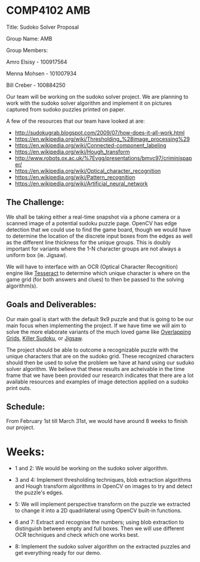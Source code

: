 # COMP4102 AMB
Title: Sudoko Solver Proposal

Group Name: AMB

Group Members: 

Amro Elsisy - 100917564

Menna Mohsen - 101007934

Bill Creber - 100884250


Our team will be working on the sudoko solver project. We are planning to work with the sudoko solver algorithm and implement it on pictures captured from sudoko puzzles printed on paper. 

A few of the resources that our team have looked at are: 
* http://sudokugrab.blogspot.com/2009/07/how-does-it-all-work.html
* https://en.wikipedia.org/wiki/Thresholding_%28image_processing%29
* https://en.wikipedia.org/wiki/Connected-component_labeling
* https://en.wikipedia.org/wiki/Hough_transform
* http://www.robots.ox.ac.uk/%7Evgg/presentations/bmvc97/criminispaper/
* https://en.wikipedia.org/wiki/Optical_character_recognition
* https://en.wikipedia.org/wiki/Pattern_recognition
* https://en.wikipedia.org/wiki/Artificial_neural_network

## The Challenge:
We shall be taking either a real-time snapshot via a phone camera or a scanned image of a potential sudoku puzzle page.
OpenCV has edge detection that we could use to find the game board, though we would have to determine the location of the discrete input boxes from the edges as well as the different line thickness for the unique groups. This is doubly important for variants where the 1-N character groups are not always a uniform box (ie. Jigsaw).

 We will have to interface with an OCR (Optical Character Recognition) engine like [Tesseract](https://opensource.google/projects/tesseract) to determine which unique character is where on the game grid (for both answers and clues) to then be passed to the solving algorithm(s).


## Goals and Deliverables: 
Our main goal is start with the default 9x9 puzzle and that is going to be our main focus when implementing the project. If we have time we will aim to solve the more elaborate variants of the much loved game like [Overlapping Grids](https://en.wikipedia.org/wiki/Glossary_of_Sudoku#Sudoku_variants), [Killer Sudoku](https://en.wikipedia.org/wiki/Killer_sudoku), or [Jigsaw](https://en.wikipedia.org/wiki/Nonomino).

The project should be able to outcome a recognizable puzzle with the unique characters that are on the sudoko grid. These recognized characters should then be used to solve the problem we have at hand using our suduko solver algorithm. We believe that these results are acheivable in the time frame that we have been provided our research indicates that there are a lot available resources and examples of image detection applied on a sudoko print outs. 


## Schedule:
From February 1st till March 31st, we would have around 8 weeks to finish our project.
 # Weeks:
 * 1 and 2: We would be working on the sudoko solver algorithm.
 
 * 3 and 4: Implement thresholding techniques, blob extraction algorithms and Hough transform algorithms in OpenCV on images to try and detect the puzzle's edges.
 
 * 5: We will implement perspective transform on the puzzle we extracted to change it into a 2D quadrilateral using OpenCV built-in functions.
 
 * 6 and 7: Extract and recognise the numbers; using blob extraction to distinguish between empty and full boxes. Then we will use different OCR techniques and check which one works best.
 
 * 8: Implement the sudoko solver algorithm on the extracted puzzles and get everything ready for our demo.


